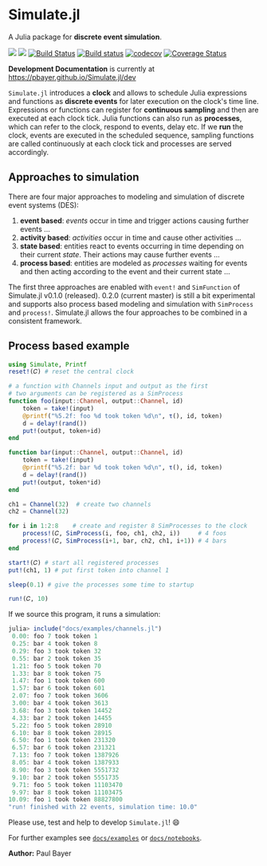 # Simulate.jl

A Julia package for **discrete event simulation**.

[![](https://img.shields.io/badge/docs-stable-blue.svg)](https://pkg.julialang.org/docs/Simulate)
[![](https://img.shields.io/badge/docs-dev-blue.svg)](https://pbayer.github.io/Simulate.jl/dev)
[![Build Status](https://travis-ci.com/pbayer/Simulate.jl.svg?branch=master)](https://travis-ci.com/pbayer/Simulate.jl)
[![Build status](https://ci.appveyor.com/api/projects/status/p5trstrte9il7rm1/branch/master?svg=true)](https://ci.appveyor.com/project/pbayer/simulate-jl-ueug1/branch/master)
[![codecov](https://codecov.io/gh/pbayer/Simulate.jl/branch/master/graph/badge.svg)](https://codecov.io/gh/pbayer/Simulate.jl)
[![Coverage Status](https://coveralls.io/repos/github/pbayer/Simulate.jl/badge.svg?branch=master)](https://coveralls.io/github/pbayer/Simulate.jl?branch=master)

**Development Documentation** is currently at https://pbayer.github.io/Simulate.jl/dev

`Simulate.jl` introduces a **clock** and allows to schedule Julia expressions and functions as **discrete events** for later execution on the clock's time line. Expressions or functions can register for **continuous sampling** and then are executed at each clock tick. Julia functions can also run as **processes**, which can refer to the clock, respond to events, delay etc. If we **run** the clock,  events are executed in the scheduled sequence, sampling functions are called continuously at each clock tick and processes are served accordingly.

## Approaches to simulation

There are four major approaches to modeling and simulation of discrete event systems (DES):

1. **event based**: *events* occur in time and trigger actions causing further events …
2. **activity based**: *activities* occur in time and cause other activities …
3. **state based**: entities react to events occurring in time depending on their current *state*. Their actions may cause further events …
4. **process based**: entities are modeled as *processes* waiting for
events and then acting according to the event and their current state …

The first three approaches are enabled with `event!` and `SimFunction` of Simulate.jl v0.1.0 (released). 0.2.0 (current master) is still a bit experimental and supports also process based modeling and simulation with `SimProcess` and `process!`. Simulate.jl allows the four approaches to be combined in a consistent framework.

## Process based example

```julia
using Simulate, Printf
reset!(𝐶) # reset the central clock

# a function with Channels input and output as the first  
# two arguments can be registered as a SimProcess
function foo(input::Channel, output::Channel, id)
    token = take!(input)
    @printf("%5.2f: foo %d took token %d\n", τ(), id, token)
    d = delay!(rand())
    put!(output, token+id)
end

function bar(input::Channel, output::Channel, id)
    token = take!(input)
    @printf("%5.2f: bar %d took token %d\n", τ(), id, token)
    d = delay!(rand())
    put!(output, token*id)
end

ch1 = Channel(32)  # create two channels
ch2 = Channel(32)

for i in 1:2:8    # create and register 8 SimProcesses to the clock
    process!(𝐶, SimProcess(i, foo, ch1, ch2, i))     # 4 foos
    process!(𝐶, SimProcess(i+1, bar, ch2, ch1, i+1)) # 4 bars
end

start!(𝐶) # start all registered processes
put!(ch1, 1) # put first token into channel 1

sleep(0.1) # give the processes some time to startup

run!(𝐶, 10)
```

If we source this program, it runs a simulation:

```julia
julia> include("docs/examples/channels.jl")
 0.00: foo 7 took token 1
 0.25: bar 4 took token 8
 0.29: foo 3 took token 32
 0.55: bar 2 took token 35
 1.21: foo 5 took token 70
 1.33: bar 8 took token 75
 1.47: foo 1 took token 600
 1.57: bar 6 took token 601
 2.07: foo 7 took token 3606
 3.00: bar 4 took token 3613
 3.68: foo 3 took token 14452
 4.33: bar 2 took token 14455
 5.22: foo 5 took token 28910
 6.10: bar 8 took token 28915
 6.50: foo 1 took token 231320
 6.57: bar 6 took token 231321
 7.13: foo 7 took token 1387926
 8.05: bar 4 took token 1387933
 8.90: foo 3 took token 5551732
 9.10: bar 2 took token 5551735
 9.71: foo 5 took token 11103470
 9.97: bar 8 took token 11103475
10.09: foo 1 took token 88827800
"run! finished with 22 events, simulation time: 10.0"
```

Please use, test and help to develop `Simulate.jl`! 😄

For further examples see [`docs/examples`](https://github.com/pbayer/Simulate.jl/tree/master/docs/examples) or [`docs/notebooks`](https://github.com/pbayer/Simulate.jl/tree/master/docs/notebooks).

**Author:** Paul Bayer
